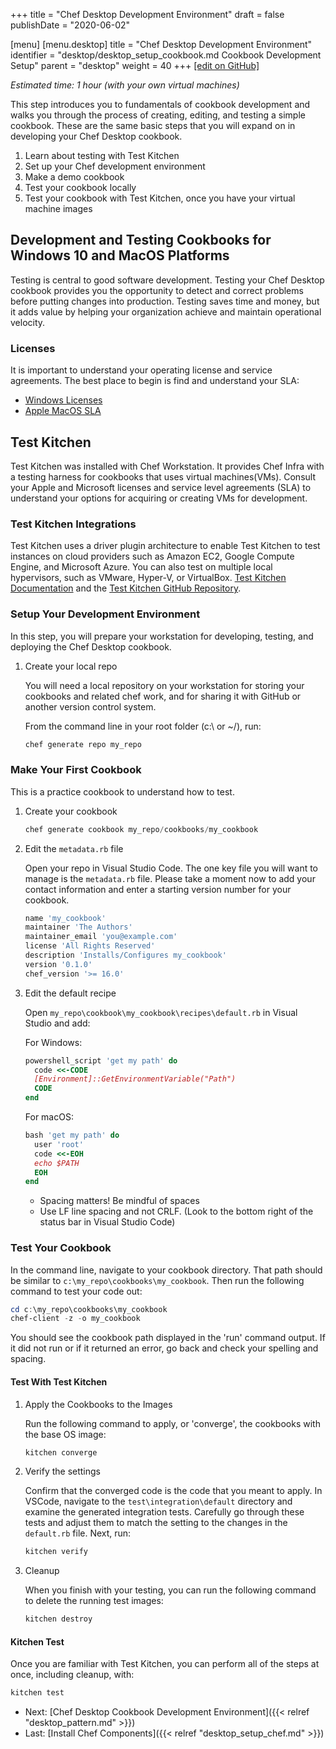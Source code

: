 +++
title = "Chef Desktop Development Environment"
draft = false
publishDate = "2020-06-02"

[menu]
  [menu.desktop]
    title = "Chef Desktop Development Environment"
    identifier = "desktop/desktop_setup_cookbook.md Cookbook Development Setup"
    parent = "desktop"
    weight = 40
+++
[\[edit on GitHub\]](https://github.com/chef/desktop-config/blob/master/docs/content/desktop/desktop_setup_cookbook.md)

*Estimated time: 1 hour (with your own virtual machines)*

This step introduces you to fundamentals of cookbook development and walks you through the process of creating, editing, and testing a simple cookbook. These are the same basic steps that you will expand on in developing your Chef Desktop cookbook.

1. Learn about testing with Test Kitchen
1. Set up your Chef development environment
1. Make a demo cookbook
1. Test your cookbook locally
1. Test your cookbook with Test Kitchen, once you have your virtual machine images

## Development and Testing Cookbooks for Windows 10 and MacOS Platforms

Testing is central to good software development. Testing your Chef Desktop cookbook provides you the opportunity to detect and correct problems before putting changes into production. Testing saves time and money, but it adds value by helping your organization achieve and maintain operational velocity.

### Licenses

It is important to understand your operating license and service agreements.
The best place to begin is find and understand your SLA:

* [Windows Licenses](https://www.microsoft.com/licensing/default)
* [Apple MacOS SLA](https://www.apple.com/legal/sla/)

## Test Kitchen

Test Kitchen was installed with Chef Workstation. It provides Chef Infra with a testing harness for cookbooks that uses virtual machines(VMs). Consult your Apple and Microsoft licenses and service level agreements (SLA) to understand your options for acquiring or creating VMs for development.

### Test Kitchen Integrations

Test Kitchen uses a driver plugin architecture to enable Test Kitchen to test instances on cloud providers such as Amazon EC2, Google Compute Engine, and Microsoft Azure. You can also test on multiple local hypervisors, such as VMware, Hyper-V, or VirtualBox. [Test Kitchen Documentation](https://docs.chef.io/workstation/kitchen/) and the [Test Kitchen GitHub Repository](https://github.com/test-kitchen).

### Setup Your Development Environment

In this step, you will prepare your workstation for developing, testing, and deploying the Chef Desktop cookbook.

1. Create your local repo

    You will need a local repository on your workstation for storing your cookbooks and related chef work, and for sharing it with GitHub or another version control system.

    From the command line in your root folder (c:\ or ~/), run:

    ```powershell
    chef generate repo my_repo
    ```

### Make Your First Cookbook

  This is a practice cookbook to understand how to test.

1. Create your cookbook

    ```powershell
    chef generate cookbook my_repo/cookbooks/my_cookbook
    ```

1. Edit the `metadata.rb` file

    Open your repo in Visual Studio Code. The one key file you will want to manage is the `metadata.rb` file. Please take a moment now to add your contact information and enter a starting version number for your cookbook.

    ```powershell
    name 'my_cookbook'
    maintainer 'The Authors'
    maintainer_email 'you@example.com'
    license 'All Rights Reserved'
    description 'Installs/Configures my_cookbook'
    version '0.1.0'
    chef_version '>= 16.0'
    ```

1. Edit the default recipe

   Open `my_repo\cookbook\my_cookbook\recipes\default.rb` in Visual Studio and add:

    For Windows:

    ```ruby
    powershell_script 'get my path' do
      code <<-CODE
      [Environment]::GetEnvironmentVariable("Path")
      CODE
    end
    ```

    For macOS:

    ```ruby
    bash 'get my path' do
      user 'root'
      code <<-EOH
      echo $PATH
      EOH
    end
    ```

    * Spacing matters! Be mindful of spaces
    * Use LF line spacing and not CRLF. (Look to the bottom right of the status bar in Visual Studio Code)

### Test Your Cookbook

  In the command line, navigate to your cookbook directory. That path should be similar to `c:\my_repo\cookbooks\my_cookbook`. Then run the following command to test your code out:

  ```powershell
  cd c:\my_repo\cookbooks\my_cookbook
  chef-client -z -o my_cookbook
  ```

  You should see the cookbook path displayed in the 'run' command output. If it did not run or if it returned an error, go back and check your spelling and spacing.

#### Test With Test Kitchen

1. Apply the Cookbooks to the Images

    Run the following command to apply, or 'converge', the cookbooks with the base OS image:

    ```powershell
    kitchen converge
    ```

1. Verify the settings

    Confirm that the converged code is the code that you meant to apply. In VSCode, navigate to the `test\integration\default` directory and examine the generated integration tests. Carefully go through these tests and adjust them to match the setting to the changes in the `default.rb` file. Next, run:

    ```powershell
    kitchen verify
    ```

1. Cleanup

    When you finish with your testing, you can run the following command to delete the running test images:

    ```powershell
    kitchen destroy
    ```

#### Kitchen Test

Once you are familiar with Test Kitchen, you can perform all of the steps at once, including cleanup, with:

  ```powershell
  kitchen test
  ```

- Next: [Chef Desktop Cookbook Development Environment]({{< relref "desktop_pattern.md" >}})
- Last: [Install Chef Components]({{< relref "desktop_setup_chef.md" >}})
